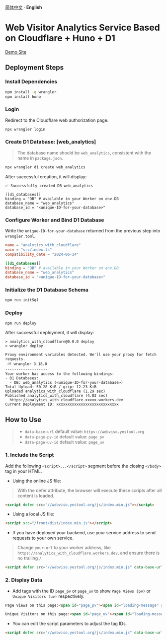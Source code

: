 [简体中文](./README.zh-CN.md) · **English**

# Web Visitor Analytics Service Based on Cloudflare + Huno + D1

[Demo Site](https://webviso.yestool.org/)

## Deployment Steps

### Install Dependencies

```bash
npm install -g wrangler
npm install hono
```

### Login

Redirect to the Cloudflare web authorization page.

```bash
npx wrangler login
```

### Create D1 Database: [web_analytics]

> The database name should be `web_analytics`, consistent with the name in `package.json`.

```bash
npx wrangler d1 create web_analytics
```

After successful creation, it will display:

```
✅ Successfully created DB web_analytics

[[d1_databases]]
binding = "DB" # available in your Worker on env.DB
database_name = "web_analytics"
database_id = "<unique-ID-for-your-database>"
```

### Configure Worker and Bind D1 Database

Write the `unique-ID-for-your-database` returned from the previous step into `wrangler.toml`.

```toml
name = "analytics_with_cloudflare"
main = "src/index.ts"
compatibility_date = "2024-06-14"

[[d1_databases]]
binding = "DB" # available in your Worker on env.DB
database_name = "web_analytics"
database_id = "<unique-ID-for-your-database>"
```

### Initialize the D1 Database Schema

```bash
npm run initSql
```

### Deploy

```bash
npm run deploy
```

After successful deployment, it will display:

```
> analytics_with_cloudflare@0.0.0 deploy
> wrangler deploy

Proxy environment variables detected. We'll use your proxy for fetch requests.
 ⛅️ wrangler 3.18.0
-------------------
Your worker has access to the following bindings:
- D1 Databases:
  - DB: web_analytics (<unique-ID-for-your-database>)
Total Upload: 50.28 KiB / gzip: 12.23 KiB
Uploaded analytics_with_cloudflare (1.29 sec)
Published analytics_with_cloudflare (4.03 sec)
  https://analytics_with_cloudflare.xxxxx.workers.dev
Current Deployment ID: xxxxxxxxxxxxxxxxxxxxxxxxxxxx
```

## How to Use

> - `data-base-url` default value: `https://webviso.yestool.org`
> - `data-page-pv-id` default value: `page_pv`
> - `data-page-uv-id` default value: `page_uv`

### 1. Include the Script

Add the following `<script>...</script>` segment before the closing `</body>` tag in your HTML.

- Using the online JS file:
> With the defer attribute, the browser will execute these scripts after all content is loaded.

```html
<script defer src="//webviso.yestool.org/js/index.min.js"></script>
```

- Using a local JS file:

```html
<script src="/front/dist/index.min.js"></script>
```

- If you have deployed your backend, use your service address to send requests to your own service.
> Change `your-url` to your worker address, like `https://analytics_with_cloudflare.workers.dev`, and ensure there is no trailing `/`.

```html
<script defer src="//webviso.yestool.org/js/index.min.js" data-base-url="your-url"></script>
```

### 2. Display Data

- Add tags with the ID `page_pv` or `page_uv` to show `Page Views (pv)` or `Unique Visitors (uv)` respectively.

```html
Page Views on this page:<span id="page_pv"><span id="loading-message" style="display: inline;">...</span></span>

Unique Visitors on this page:<span id="page_uv"><span id="loading-message" style="display: inline;">...</span></span>
```

- You can edit the script parameters to adjust the tag IDs.

```html
<script defer src="//webviso.yestool.org/js/index.min.js" data-base-url="your-url" data-page-pv-id="page_pv" data-page-uv-id="page_uv"></script>
```
